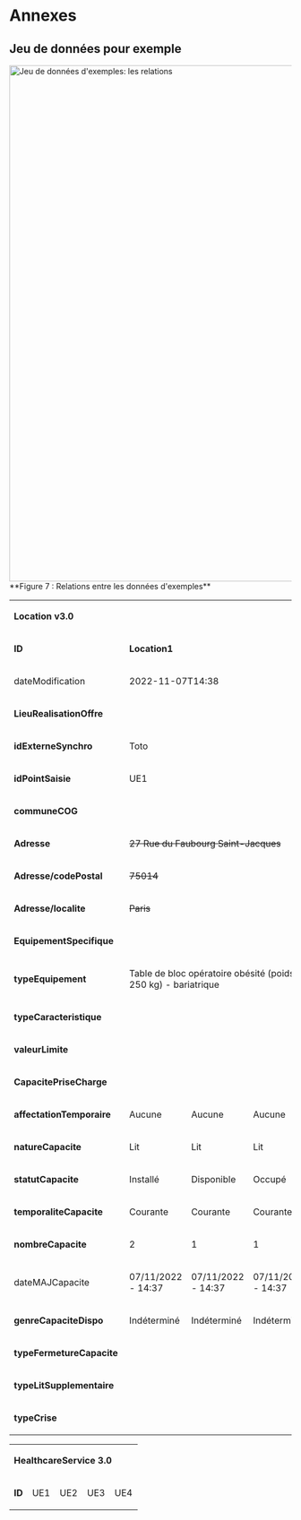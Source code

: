 # Annexes

## Jeu de données pour exemple

<div class="figure">
    <img src="image13.png" alt="Jeu de données d'exemples: les relations" width="1238" height="922" title="Jeu de données d'exemples: les relations)">
</div>
**Figure 7 : Relations entre les données d'exemples**

<table width="934">
<tbody>
<tr>
<td colspan="14" width="934">
<p><strong>Location v3.0</strong></p>
</td>
</tr>
<tr>
<td width="113">
<p><strong>ID</strong></p>
</td>
<td colspan="4" width="248">
<p><strong>Location1</strong></p>
</td>
<td colspan="3" width="203">
<p><strong>Location2</strong></p>
</td>
<td colspan="6" width="370">
<p><strong>Location 3</strong></p>
</td>
</tr>
<tr>
<td width="113">
<p>dateModification</p>
</td>
<td colspan="4" width="248">
<p>2022-11-07T14:38</p>
</td>
<td colspan="3" width="203">
<p>2022-11-06T14:37</p>
</td>
<td colspan="6" width="370">
<p>2022-11-06T14:37</p>
</td>
</tr>
<tr>
<td colspan="14" width="934">
<p><strong>LieuRealisationOffre</strong></p>
</td>
</tr>
<tr>
<td width="113">
<p><strong>idExterneSynchro</strong></p>
</td>
<td colspan="4" width="248">
<p>Toto</p>
</td>
<td colspan="3" width="203">
<p>Titi</p>
</td>
<td colspan="6" width="370">
<p>Tata</p>
</td>
</tr>
<tr>
<td width="113">
<p><strong>idPointSaisie</strong></p>
</td>
<td colspan="4" width="248">
<p>UE1</p>
</td>
<td colspan="3" width="203">
<p>UE2</p>
</td>
<td colspan="6" width="370">
<p>UF1</p>
</td>
</tr>
<tr>
<td width="113">
<p><strong>communeCOG</strong></p>
</td>
<td colspan="4" width="248">&nbsp;</td>
<td colspan="3" width="203">&nbsp;</td>
<td colspan="6" width="370">&nbsp;</td>
</tr>
<tr>
<td width="113">
<p><strong>Adresse</strong></p>
</td>
<td colspan="4" width="248">
<p><span style="text-decoration: line-through;">27 Rue du Faubourg Saint-Jacques</span></p>
</td>
<td colspan="3" width="203">
<p>100 Bd du G&eacute;n&eacute;ral Leclerc</p>
</td>
<td colspan="6" width="370">
<p>47-83 Bd de l'H&ocirc;pital</p>
</td>
</tr>
<tr>
<td width="113">
<p><strong>Adresse/codePostal&nbsp;</strong></p>
</td>
<td colspan="4" width="248">
<p><span style="text-decoration: line-through;">75014</span></p>
</td>
<td colspan="3" width="203">
<p>92110</p>
</td>
<td colspan="6" width="370">
<p>75013</p>
</td>
</tr>
<tr>
<td width="113">
<p><strong>Adresse/localite&nbsp;</strong></p>
</td>
<td colspan="4" width="248">
<p><span style="text-decoration: line-through;">Paris</span></p>
</td>
<td colspan="3" width="203">
<p>Clichy</p>
</td>
<td colspan="6" width="370">
<p>Paris</p>
</td>
</tr>
<tr>
<td colspan="14" width="934">
<p><strong>EquipementSpecifique</strong></p>
</td>
</tr>
<tr>
<td width="113">
<p><strong>typeEquipement</strong></p>
</td>
<td colspan="4" width="248">
<p>Table de bloc op&eacute;ratoire ob&eacute;sit&eacute; (poids entre 150 et 250 kg) - bariatrique</p>
</td>
<td colspan="3" width="203">
<p>Coronaroscanner</p>
</td>
<td colspan="6" width="370">
<p>Angioscope + Coronaroscanner</p>
</td>
</tr>
<tr>
<td width="113">
<p><strong>typeCaracteristique&nbsp;</strong></p>
</td>
<td width="76">
<p>&nbsp;</p>
</td>
<td width="57">
<p>&nbsp;</p>
</td>
<td width="54">
<p>&nbsp;</p>
</td>
<td width="62">
<p>&nbsp;</p>
</td>
<td width="64">
<p>&nbsp;</p>
</td>
<td width="77">&nbsp;</td>
<td width="62">
<p>&nbsp;</p>
</td>
<td width="69">
<p>&nbsp;</p>
</td>
<td width="57">&nbsp;</td>
<td width="47">&nbsp;</td>
<td width="74">&nbsp;</td>
<td width="62">&nbsp;</td>
<td width="62">
<p>&nbsp;</p>
</td>
</tr>
<tr>
<td width="113">
<p><strong>valeurLimite&nbsp;</strong></p>
</td>
<td width="76">
<p>&nbsp;</p>
</td>
<td width="57">
<p>&nbsp;</p>
</td>
<td width="54">
<p>&nbsp;</p>
</td>
<td width="62">
<p>&nbsp;</p>
</td>
<td width="64">
<p>&nbsp;</p>
</td>
<td width="77">&nbsp;</td>
<td width="62">
<p>&nbsp;</p>
</td>
<td width="69">
<p>&nbsp;</p>
</td>
<td width="57">&nbsp;</td>
<td width="47">&nbsp;</td>
<td width="74">&nbsp;</td>
<td width="62">&nbsp;</td>
<td width="62">
<p>&nbsp;</p>
</td>
</tr>
<tr>
<td colspan="14" width="934">
<p><strong>CapacitePriseCharge</strong></p>
</td>
</tr>
<tr>
<td width="113">
<p><strong>affectationTemporaire&nbsp;</strong></p>
</td>
<td width="76">
<p>Aucune</p>
</td>
<td width="57">
<p>Aucune</p>
</td>
<td width="54">
<p>Aucune</p>
</td>
<td width="62">
<p>Aucune</p>
</td>
<td width="64">
<p>Aucune</p>
</td>
<td width="77">
<p>Aucune</p>
</td>
<td width="62">
<p>Covid+</p>
</td>
<td width="69">
<p>Aucune</p>
</td>
<td width="57">
<p>Aucune</p>
</td>
<td width="47">
<p>Aucune</p>
</td>
<td width="74">
<p>Aucune</p>
</td>
<td width="62">
<p>Covid+</p>
</td>
<td width="62">
<p>Covid+</p>
</td>
</tr>
<tr>
<td width="113">
<p><strong>natureCapacite</strong></p>
</td>
<td width="76">
<p>Lit</p>
</td>
<td width="57">
<p>Lit</p>
</td>
<td width="54">
<p>Lit</p>
</td>
<td width="62">
<p>Lit</p>
</td>
<td width="64">
<p>Lit</p>
</td>
<td width="77">
<p>Lit</p>
</td>
<td width="62">
<p>Lit</p>
</td>
<td width="69">
<p>Lit</p>
</td>
<td width="57">
<p>Lit</p>
</td>
<td width="47">
<p>Lit</p>
</td>
<td width="74">
<p>Lit</p>
</td>
<td width="62">
<p>Lit</p>
</td>
<td width="62">
<p>Lit</p>
</td>
</tr>
<tr>
<td width="113">
<p><strong>statutCapacite</strong></p>
</td>
<td width="76">
<p>Install&eacute;</p>
</td>
<td width="57">
<p>Disponible</p>
</td>
<td width="54">
<p>Occup&eacute;</p>
</td>
<td width="62">
<p>Ferm&eacute;</p>
</td>
<td width="64">
<p>Install&eacute;</p>
</td>
<td width="77">
<p>Disponible</p>
</td>
<td width="62">
<p>Disponible</p>
</td>
<td width="69">
<p>Install&eacute;</p>
</td>
<td width="57">
<p>Disponible</p>
</td>
<td width="47">
<p>Disponible</p>
</td>
<td width="74">
<p>Disponible</p>
</td>
<td width="62">
<p>Disponible</p>
</td>
<td width="62">
<p>Disponible</p>
</td>
</tr>
<tr>
<td width="113">
<p><strong>temporaliteCapacite&nbsp;</strong></p>
</td>
<td width="76">
<p>Courante</p>
</td>
<td width="57">
<p>Courante</p>
</td>
<td width="54">
<p>Courante</p>
</td>
<td width="62">
<p>Courante</p>
</td>
<td width="64">
<p>Courante</p>
</td>
<td width="77">
<p>Courante</p>
</td>
<td width="62">
<p>Courante</p>
</td>
<td width="69">
<p>Courante</p>
</td>
<td width="57">
<p>Courante</p>
</td>
<td width="47">
<p>Courante</p>
</td>
<td width="74">
<p>Courante</p>
</td>
<td width="62">
<p>Courante</p>
</td>
<td width="62">
<p>Courante</p>
</td>
</tr>
<tr>
<td width="113">
<p><strong>nombreCapacite&nbsp;</strong></p>
</td>
<td width="76">
<p>2</p>
</td>
<td width="57">
<p>1</p>
</td>
<td width="54">
<p>1</p>
</td>
<td width="62">
<p>1</p>
</td>
<td width="64">
<p>14</p>
</td>
<td width="77">
<p>10</p>
</td>
<td width="62">
<p>4</p>
</td>
<td width="69">
<p>24</p>
</td>
<td width="57">
<p>10</p>
</td>
<td width="47">
<p>4</p>
</td>
<td width="74">
<p>6</p>
</td>
<td width="62">
<p>2</p>
</td>
<td width="62">
<p>2</p>
</td>
</tr>
<tr>
<td width="113">
<p>dateMAJCapacite&nbsp;</p>
</td>
<td width="76">
<p>07/11/2022 - 14:37</p>
</td>
<td width="57">
<p>07/11/2022 - 14:37</p>
</td>
<td width="54">
<p>07/11/2022 - 14:37</p>
</td>
<td width="62">
<p>01/11/2022 - 12:37</p>
</td>
<td width="64">
<p>06/11/2022 - 14:37</p>
</td>
<td width="77">
<p>06/11/2022 - 14:37</p>
</td>
<td width="62">
<p>06/11/2022 - 14:37</p>
</td>
<td width="69">
<p>06/11/2022 - 14:37</p>
</td>
<td width="57">
<p>06/11/2022 - 14:37</p>
</td>
<td width="47">
<p>06/11/2022 - 14:37</p>
</td>
<td width="74">
<p>06/11/2022 - 14:37</p>
</td>
<td width="62">
<p>06/11/2022 - 14:37</p>
</td>
<td width="62">
<p>06/11/2022 - 14:37</p>
</td>
</tr>
<tr>
<td width="113">
<p><strong>genreCapaciteDispo&nbsp;</strong></p>
</td>
<td width="76">
<p>Ind&eacute;termin&eacute;</p>
</td>
<td width="57">
<p>Ind&eacute;termin&eacute;</p>
</td>
<td width="54">
<p>Ind&eacute;termin&eacute;</p>
</td>
<td width="62">
<p>Ind&eacute;termin&eacute;</p>
</td>
<td width="64">
<p>Ind&eacute;termin&eacute;</p>
</td>
<td width="77">
<p>Ind&eacute;termin&eacute;</p>
</td>
<td width="62">
<p>Ind&eacute;termin&eacute;</p>
</td>
<td width="69">
<p>Ind&eacute;termin&eacute;</p>
</td>
<td width="57">
<p>Homme</p>
</td>
<td width="47">
<p>Femme</p>
</td>
<td width="74">
<p>Ind&eacute;termin&eacute;</p>
</td>
<td width="62">
<p>Homme</p>
</td>
<td width="62">
<p>Femme</p>
</td>
</tr>
<tr>
<td width="113">
<p><strong>typeFermetureCapacite&nbsp;</strong></p>
</td>
<td width="76">
<p>&nbsp;</p>
</td>
<td width="57">
<p>&nbsp;</p>
</td>
<td width="54">
<p>&nbsp;</p>
</td>
<td width="62">
<p>&nbsp;</p>
</td>
<td width="64">
<p>&nbsp;</p>
</td>
<td width="77">&nbsp;</td>
<td width="62">
<p>&nbsp;</p>
</td>
<td width="69">
<p>&nbsp;</p>
</td>
<td width="57">&nbsp;</td>
<td width="47">&nbsp;</td>
<td width="74">&nbsp;</td>
<td width="62">&nbsp;</td>
<td width="62">
<p>&nbsp;</p>
</td>
</tr>
<tr>
<td width="113">
<p><strong>typeLitSupplementaire&nbsp;</strong></p>
</td>
<td width="76">
<p>&nbsp;</p>
</td>
<td width="57">
<p>&nbsp;</p>
</td>
<td width="54">
<p>&nbsp;</p>
</td>
<td width="62">
<p>&nbsp;</p>
</td>
<td width="64">
<p>&nbsp;</p>
</td>
<td width="77">&nbsp;</td>
<td width="62">
<p>&nbsp;</p>
</td>
<td width="69">
<p>&nbsp;</p>
</td>
<td width="57">&nbsp;</td>
<td width="47">&nbsp;</td>
<td width="74">&nbsp;</td>
<td width="62">&nbsp;</td>
<td width="62">
<p>&nbsp;</p>
</td>
</tr>
<tr>
<td width="113">
<p><strong>typeCrise&nbsp;</strong></p>
</td>
<td width="76">
<p>&nbsp;</p>
</td>
<td width="57">
<p>&nbsp;</p>
</td>
<td width="54">
<p>&nbsp;</p>
</td>
<td width="62">
<p>&nbsp;</p>
</td>
<td width="64">
<p>&nbsp;</p>
</td>
<td width="77">
<p>&nbsp;</p>
</td>
<td width="62">
<p>&nbsp;</p>
</td>
<td width="69">
<p>&nbsp;</p>
</td>
<td width="57">
<p>&nbsp;</p>
</td>
<td width="47">
<p>&nbsp;</p>
</td>
<td width="74">
<p>&nbsp;</p>
</td>
<td width="62">
<p>&nbsp;</p>
</td>
<td width="62">
<p>&nbsp;</p>
</td>
</tr>
</tbody>
</table>

<table width="100%">
<tbody>
<tr>
<td colspan="5" width="100%">
<p><strong>HealthcareService 3.0</strong></p>
</td>
</tr>
<tr>
<td width="14%">
<p><strong>ID</strong></p>
</td>
<td width="21%">
<p>UE1</p>
</td>
<td width="21%">
<p>UE2</p>
</td>
<td width="21%">
<p>UE3</p>
</td>
<td width="21%">
<p>UE4</p>
</td>
</tr>
</tbody>
</table>                                                           



[^1]: <https://www.hl7.org/fhir/http.html#search> et
    <https://www.hl7.org/fhir/http.html#general>

[^2]: <https://www.hl7.org/fhir/bundle.html>

[^3]: <https://www.hl7.org/fhir/operationoutcome.html>

[^4]: <https://www.hl7.org/fhir/search.html#has>

[^5]: <https://www.hl7.org/fhir/http.html#search> et
    <https://www.hl7.org/fhir/http.html#general>

[^6]: <https://www.hl7.org/fhir/bundle.html>

[^7]: <https://www.hl7.org/fhir/operationoutcome.html>

[^8]: <https://www.hl7.org/fhir/search.html#chaining>

[^9]: <https://www.hl7.org/fhir/search.html#has>

[^10]: <https://www.hl7.org/fhir/search.html#has>

[^11]: <https://www.hl7.org/fhir/http.html#search> et
    <https://www.hl7.org/fhir/http.html#general>

[^12]: <https://www.hl7.org/fhir/bundle.html>

[^13]: <https://www.hl7.org/fhir/operationoutcome.html>

[^14]: <https://www.hl7.org/fhir/search.html#chaining>

[^15]: <https://www.hl7.org/fhir/http.html#search> et
    <https://www.hl7.org/fhir/http.html#general>

[^16]: <https://www.hl7.org/fhir/bundle.html>

[^17]: <https://www.hl7.org/fhir/operationoutcome.html>
